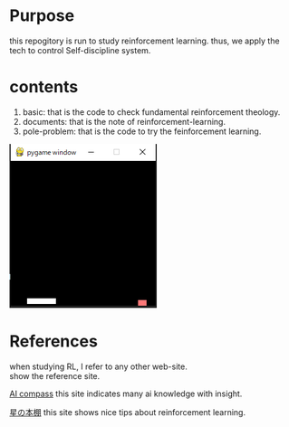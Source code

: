 # Purpose
this repogitory is run to study reinforcement learning.
thus, we apply the tech to control Self-discipline system.

# contents
1. basic: that is the code to check fundamental reinforcement theology.
2. documents: that is the note of reinforcement-learning.
3. pole-problem: that is the code to try the feinforcement learning.

![alt text](image.png)


# References
when studying RL, I refer to any other web-site.  
show the reference site.  


[AI compass](https://ai-compass.weeybrid.co.jp/)
this site indicates many ai knowledge with insight.

[星の本棚](https://yagami12.hatenablog.com/entry/2019/02/22/210608)
this site shows nice tips about reinforcement learning.
